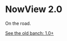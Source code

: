 # NowView 2.0
On the road.

[See the old banch: 1.0+](https://github.com/XunMengWinter/Now/tree/master)

